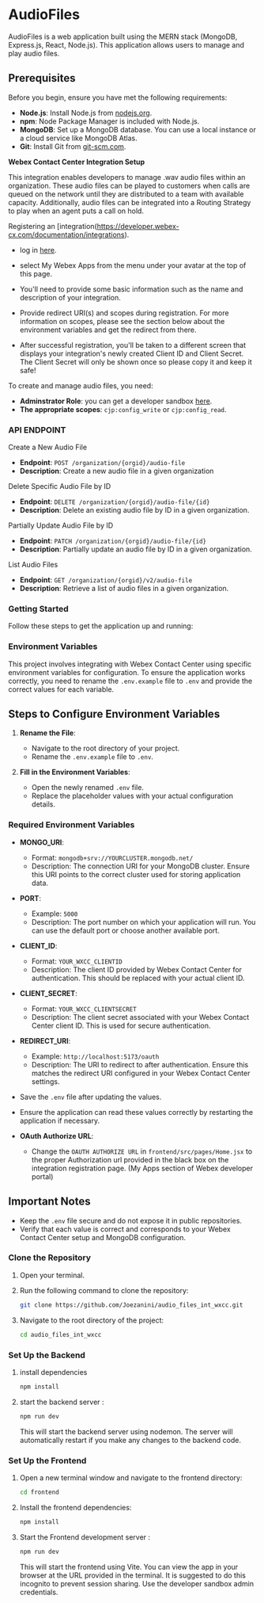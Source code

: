 # AudioFiles

AudioFiles is a web application built using the MERN stack (MongoDB, Express.js, React, Node.js). This application allows users to manage and play audio files.

## Prerequisites

Before you begin, ensure you have met the following requirements:

- **Node.js**: Install Node.js from [nodejs.org](https://nodejs.org/).
- **npm**: Node Package Manager is included with Node.js.
- **MongoDB**: Set up a MongoDB database. You can use a local instance or a cloud service like MongoDB Atlas.
- **Git**: Install Git from [git-scm.com](https://git-scm.com/).

**Webex Contact Center Integration Setup**

This integration enables developers to manage .wav audio files within an organization. These audio files can be played to customers when calls are queued on the network until they are distributed to a team with available capacity. Additionally, audio files can be integrated into a Routing Strategy to play when an agent puts a call on hold.

Registering an [integration(https://developer.webex-cx.com/documentation/integrations).

- log in [here](https://developer.webex-cx.com/).
- select My Webex Apps from the menu under your avatar at the top of this page.
- You'll need to provide some basic information such as the name and description of your integration.
- Provide redirect URI(s) and scopes during registration. For more information on scopes, please see the section below about the environment variables and get the redirect from there.

- After successful registration, you'll be taken to a different screen that displays your integration's newly created Client ID and Client Secret. The Client Secret will only be shown once so please copy it and keep it safe!

To create and manage audio files, you need:

- **Adminstrator Role**: you can get a developer sandbox [here](https://developer.webex-cx.com/sandbox).
- **The appropriate scopes**: ```cjp:config_write``` or ```cjp:config_read```.

### API ENDPOINT

Create a New Audio File
- **Endpoint**: ```POST /organization/{orgid}/audio-file```
- **Description**: Create a new audio file in a given organization

Delete Specific Audio File by ID
- **Endpoint**: ```DELETE /organization/{orgid}/audio-file/{id}```
- **Description**: Delete an existing audio file by ID in a given organization.

Partially Update Audio File by ID
- **Endpoint**: ```PATCH /organization/{orgid}/audio-file/{id}```
- **Description**: Partially update an audio file by ID in a given organization.

List Audio Files
- **Endpoint**: ```GET /organization/{orgid}/v2/audio-file```
- **Description**: Retrieve a list of audio files in a given organization.

### Getting Started

Follow these steps to get the application up and running:

### Environment Variables

This project involves integrating with Webex Contact Center using specific environment variables for configuration. To ensure the application works correctly, you need to rename the `.env.example` file to `.env` and provide the correct values for each variable.

## Steps to Configure Environment Variables

1. **Rename the File**:
   - Navigate to the root directory of your project.
   - Rename the `.env.example` file to `.env`.

2. **Fill in the Environment Variables**:
   - Open the newly renamed `.env` file.
   - Replace the placeholder values with your actual configuration details.

### Required Environment Variables

- **MONGO_URI**:
  - Format: `mongodb+srv://YOURCLUSTER.mongodb.net/`
  - Description: The connection URI for your MongoDB cluster. Ensure this URI points to the correct cluster used for storing application data.

- **PORT**:
  - Example: `5000`
  - Description: The port number on which your application will run. You can use the default port or choose another available port.

- **CLIENT_ID**:
  - Format: `YOUR_WXCC_CLIENTID`
  - Description: The client ID provided by Webex Contact Center for authentication. This should be replaced with your actual client ID.

- **CLIENT_SECRET**:
  - Format: `YOUR_WXCC_CLIENTSECRET`
  - Description: The client secret associated with your Webex Contact Center client ID. This is used for secure authentication.

- **REDIRECT_URI**:
  - Example: `http://localhost:5173/oauth`
  - Description: The URI to redirect to after authentication. Ensure this matches the redirect URI configured in your Webex Contact Center settings.

- Save the `.env` file after updating the values.
- Ensure the application can read these values correctly by restarting the application if necessary.

- **OAuth Authorize URL**:

    - Change the ```OAUTH AUTHORIZE URL``` in ```frontend/src/pages/Home.jsx``` to the proper Authorization url provided in the black box on the integration registration page. (My Apps section of Webex developer portal)

## Important Notes

- Keep the `.env` file secure and do not expose it in public repositories.
- Verify that each value is correct and corresponds to your Webex Contact Center setup and MongoDB configuration.

### Clone the Repository

1. Open your terminal.
2. Run the following command to clone the repository:

   ```bash
   git clone https://github.com/Joezanini/audio_files_int_wxcc.git
   ```
3. Navigate to the root directory of the project:
    ```bash
    cd audio_files_int_wxcc
    ```
### Set Up the Backend
1. install dependencies
    ```bash
    npm install
    ```
2. start the backend server :
    ```bash
    npm run dev
    ```
    This will start the backend server using nodemon. The server will
    automatically restart if you make any changes to the backend code.

### Set Up the Frontend
1. Open a new terminal window and navigate to the frontend directory:
    ```bash
    cd frontend
    ```
2. Install the frontend dependencies:
    ```bash
    npm install
    ```
3. Start the Frontend development server :
    ```bash
    npm run dev
    ```
    This will start the frontend using Vite. You can view the app in your
    browser at the URL provided in the terminal. It is suggested to do this incognito to prevent session sharing. Use the developer sandbox admin credentials.

